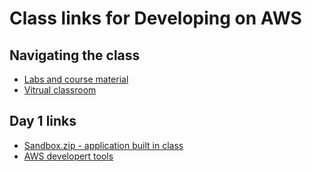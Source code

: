 # Class links for Developing on AWS
## Navigating the class
- [Labs and course material](https://us-east-1.student.classrooms.aws.training/class/3n585N1dVNEFi1qcoGzT8e)
- [Vitrual classroom](https://netcomlearning.webex.com/)

## Day 1 links
- [Sandbox.zip - application built in class](sandbox.zip)
- [AWS developert tools](https://aws.amazon.com/developer/tools/)